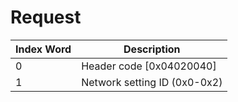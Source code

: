 # Request

| Index Word | Description                  |
|------------|------------------------------|
| 0          | Header code \[0x04020040\]   |
| 1          | Network setting ID (0x0-0x2) |